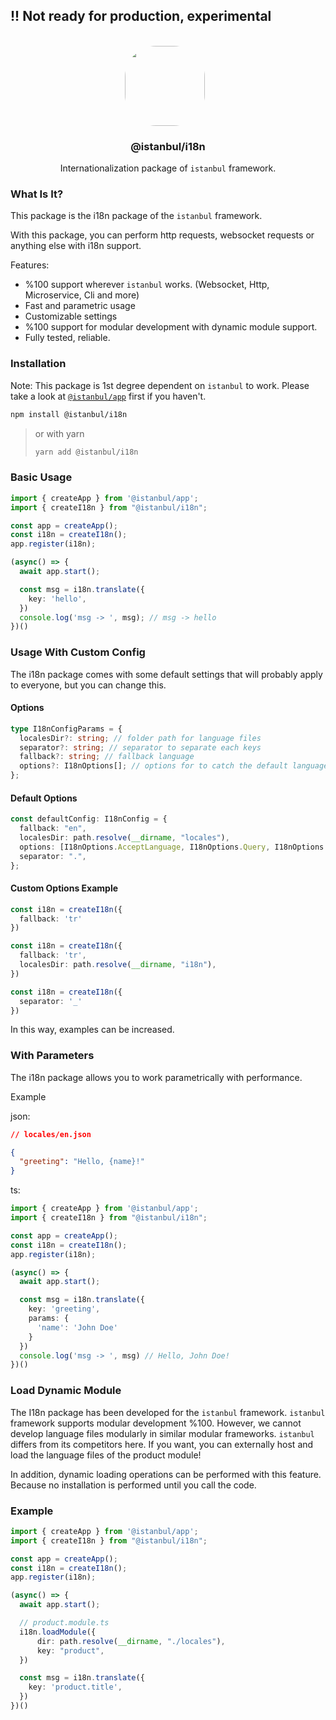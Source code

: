 
## !! Not ready for production, experimental

<p align="center">
<br>
<img src="https://avatars.githubusercontent.com/u/76786120?v=4" width="128" height="128" style="border-radius: 50px; margin-right: 10px;" />
</p>
<h3 align="center">@istanbul/i18n</h3>
<p align="center">
  Internationalization package of <code>istanbul</code> framework. 
</p>

### What Is It?

This package is the i18n package of the ``istanbul`` framework.

With this package, you can perform http requests, websocket requests or anything else with i18n support.

Features:
- %100 support wherever ``istanbul`` works. (Websocket, Http, Microservice, Cli and more)
- Fast and parametric usage
- Customizable settings
- %100 support for modular development with dynamic module support.
- Fully tested, reliable.


### Installation

Note: This package is 1st degree dependent on ``istanbul`` to work. Please take a look at [`@istanbul/app`](https://www.npmjs.com/package/@istanbul/app) first if you haven't. 

```sh
npm install @istanbul/i18n
```

> or with yarn
>
> ```sh
> yarn add @istanbul/i18n
> ```

### Basic Usage

```typescript
import { createApp } from '@istanbul/app';
import { createI18n } from "@istanbul/i18n";

const app = createApp();
const i18n = createI18n();
app.register(i18n);

(async() => {
  await app.start();

  const msg = i18n.translate({
    key: 'hello',
  })
  console.log('msg -> ', msg); // msg -> hello
})()
```

### Usage With Custom Config 

The i18n package comes with some default settings that will probably apply to everyone, but you can change this.

#### Options

```typescript
type I18nConfigParams = {
  localesDir?: string; // folder path for language files
  separator?: string; // separator to separate each keys
  fallback?: string; // fallback language
  options?: I18nOptions[]; // options for to catch the default language
};
```

#### Default Options

```typescript
const defaultConfig: I18nConfig = {
  fallback: "en",
  localesDir: path.resolve(__dirname, "locales"),
  options: [I18nOptions.AcceptLanguage, I18nOptions.Query, I18nOptions.Cookie],
  separator: ".",
};
```

#### Custom Options Example

```typescript
const i18n = createI18n({
  fallback: 'tr'
})
```

```typescript
const i18n = createI18n({
  fallback: 'tr',
  localesDir: path.resolve(__dirname, "i18n"),
})
```

```typescript
const i18n = createI18n({
  separator: '_'
})
```

In this way, examples can be increased.

### With Parameters

The i18n package allows you to work parametrically with performance.

Example


json:

```json
// locales/en.json

{
  "greeting": "Hello, {name}!"
}
```

ts:

```typescript
import { createApp } from '@istanbul/app';
import { createI18n } from "@istanbul/i18n";

const app = createApp();
const i18n = createI18n();
app.register(i18n);

(async() => {
  await app.start();

  const msg = i18n.translate({
    key: 'greeting',
    params: {
      'name': 'John Doe'
    }
  })
  console.log('msg -> ', msg) // Hello, John Doe!
})()
```

### Load Dynamic Module

The I18n package has been developed for the ``istanbul`` framework. ``istanbul`` framework supports modular development %100. However, we cannot develop language files modularly in similar modular frameworks. ``istanbul`` differs from its competitors here. If you want, you can externally host and load the language files of the product module!

In addition, dynamic loading operations can be performed with this feature. Because no installation is performed until you call the code.

### Example

```typescript
import { createApp } from '@istanbul/app';
import { createI18n } from "@istanbul/i18n";

const app = createApp();
const i18n = createI18n();
app.register(i18n);

(async() => {
  await app.start();

  // product.module.ts
  i18n.loadModule({
      dir: path.resolve(__dirname, "./locales"),
      key: "product",
  })

  const msg = i18n.translate({
    key: 'product.title',
  })
})()
```